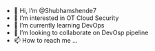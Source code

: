 - 👋 Hi, I’m @Shubhamshende7
- 👀 I’m interested in OT Cloud Security 
- 🌱 I’m currently learning DevOps
- 💞️ I’m looking to collaborate on DevOsp pipeline
- 📫 How to reach me ...

<!---
Shubhamshende7/Shubhamshende7 is a ✨ special ✨ repository because its `README.md` (this file) appears on your GitHub profile.
You can click the Preview link to take a look at your changes.
--->
